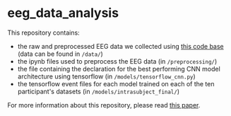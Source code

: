 # eeg_data_analysis
This repository contains: 
* the raw and preprocessed EEG data we collected using [this code base](https://github.com/a1noack/data_collection_scripts) (data can be found in `/data/`)
* the ipynb files used to preprocess the EEG data (in `/preprocessing/`)
* the file containing the declaration for the best performing CNN model architecture using tensorflow (in  `/models/tensorflow_cnn.py`)
* the tensorflow event files for each model trained on each of the ten participant's datasets (in `/models/intrasubject_final/`)

For more information about this repository, please read [this paper](https://digitalcommons.csbsju.edu/honors_thesis/44/).
